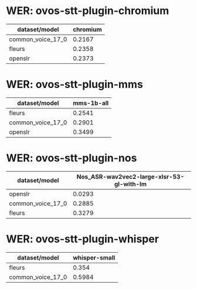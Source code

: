 
# WER: ovos-stt-plugin-chromium
|dataset/model|chromium|
|-|-|
| common_voice_17_0 | 0.2167 |
| fleurs | 0.2358 |
| openslr | 0.2373 |


# WER: ovos-stt-plugin-mms
|dataset/model|mms-1b-all|
|-|-|
| fleurs | 0.2541 |
| common_voice_17_0 | 0.2901 |
| openslr | 0.3499 |


# WER: ovos-stt-plugin-nos
|dataset/model|Nos_ASR-wav2vec2-large-xlsr-53-gl-with-lm|
|-|-|
| openslr | 0.0293 |
| common_voice_17_0 | 0.2885 |
| fleurs | 0.3279 |


# WER: ovos-stt-plugin-whisper
|dataset/model|whisper-small|
|-|-|
| fleurs | 0.354 |
| common_voice_17_0 | 0.5984 |